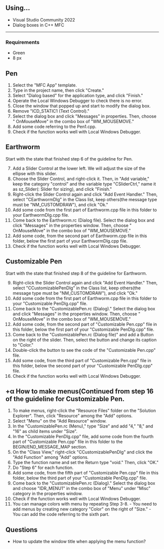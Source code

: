 ## Using...
- Visual Studio Community 2022
- Dialog boxes in C++ MFC



-------
### Requirements
- Green
- 8 px

## Pen
1. Select the "MFC App" template.
2. Type in the project name, then click "Create."
3. Select "Dialog based" for the application type, and click "Finish."
4. Operate the Local Windows Debugger to check there is no error.
5. Close the window that popped up and start to modify the dialog box.
6. Remove "ICD_STATIC1 (Text Control)."
7. Select the dialog box and click "Messages" in properties. Then, choose "<Add> OnMouseMove" in the combo box of "WM_MOUSEMOVE."
8. Add some code referring to the Pen1.cpp.
9. Check if the function works well with Local Windows Debugger.

## Earthworm
Start with the state that finished step 6 of the guideline for Pen.
<ol start="7">
  <li>Add a Slider Control at the lower left. We will adjust the size of the ellipse with this slider.</li>
  <li>Choose the Slider Control, and right-click it. Then, in "Add variable," keep the category "control" and the variable type "CSliderCtrl," name it as sz_Slider(: Slider for sizing), and click "Finish."</li> 
  <li>Right-click the Slider Control again and click "Add Event Handler." Then, select "CEarthwormDlg" in the Class list, keep others(the message type must be "NM_CUSTOMDRAW"), and click "Ok."</li>
  <li>Add some code from the first part of Earthworm.cpp file in this folder to your EarthwormDlg.cpp file.</li>
  <li>Come back to the Earthworm.rc (Dialog file). Select the dialog box and click "Messages" in the properties window. Then, choose "<Add> OnMouseMove" in the combo box of "WM_MOUSEMOVE."</li>
  <li>Add some code, from the second part of Earthworm.cpp file in this folder, below the first part of your EarthwormDlg.cpp file.</li>
  <li>Check if the function works well with Local Windows Debugger.</li>
</ol>

  
## Customizable Pen
Start with the state that finished step 8 of the guideline for Earthworm.
<ol start="9">
  <li>Right-click the Slider Control again and click "Add Event Handler." Then, select "CCustomizablePenDlg" in the Class list, keep others(the message type must be "NM_CUSTOMDRAW"), and click "Ok."</li>
  <li>Add some code from the first part of Earthworm.cpp file in this folder to your "Customizable PenDlg.cpp" file.</li>
  <li>Come back to the "CustomizablePen.rc (Dialog)." Select the dialog box and click "Messages" in the properties window. Then, choose "<Add> OnMouseMove" in the combo box of "WM_MOUSEMOVE."</li>
  <li>Add some code, from the second part of "Customizable Pen.cpp" file in this folder, below the first part of your "Customizable PenDlg.cpp" file.</li>
  <li>Come back to the "CustomizablePen.rc (Dialog file)" and add a Button on the right of the slider. Then, select the button and change its caption to "Color."</li>
  <li>Double-click the button to see the code of the "Customizable Pen.cpp" file.</li>
  <li>Add some code, from the third part of "Customizable Pen.cpp" file in this folder, below the second part of your "Customizable PenDlg.cpp" file.</li>
  <li>Check if the function works well with Local Windows Debugger.</li>
</ol>
  
  
  

## +α How to make menus(Continued from step 16 of the guideline for Customizable Pen.
  1. To make menus, right-click the "Resource Files" folder on the "Solution Explorer". Then, click "Resource" among the "Add" options.
  2. Select "Menu" on the "Add Resource" window.
  3. In the "CustomizablePen.rc (Menu)," type "Size" and add "4," "8," and "16" as child items under "Size".
  4. In the "Customizable PenDlg.cpp" file, add some code from the fourth part of "Customizable Pen.cpp" file in this folder to the BEGIN/END_MESSAGE_MAP section.
  5. On the "Class View," right-click "CCustomizablePenDlg" and click the "Add Function" among "Add" options.
  6. Type the function name and set the Return type "void." Then, click "OK."
  7. Do "Step 6" for each function.
  8. Add some code, from the fifth part of "Customizable Pen.cpp" file in this folder, below the third part of your "Customizable PenDlg.cpp" file.
  9. Come back to the "CustomizablePen.rc (Dialog)." Select the dialog box and choose "IDR_MENU1" in the combo box of "Menu" under "Misc" category in the properties window.
  10. Check if the function works well with Local Windows Debugger.
  11. You can manage colors with menu by repeating Step 3-8.
    - You need to add menus by creating new category "Color" on the right of "Size."
    - You can add the code referring to the sixth part.
  
  
## Questions
  - How to update the window title when applying the menu function?
